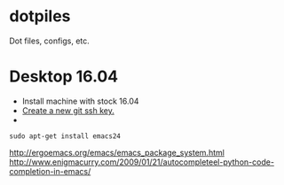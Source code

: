 dotpiles
========

Dot files, configs, etc.

Desktop 16.04
====
* Install machine with stock 16.04
* [Create a new git ssh key.]( https://help.github.com/articles/generating-a-new-ssh-key-and-adding-it-to-the-ssh-agent/)
* 

```
sudo apt-get install emacs24

```
http://ergoemacs.org/emacs/emacs_package_system.html
http://www.enigmacurry.com/2009/01/21/autocompleteel-python-code-completion-in-emacs/
